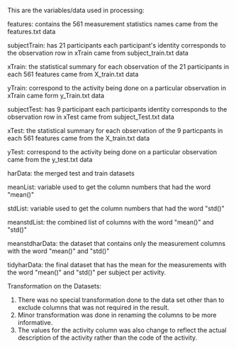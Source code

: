 This are the variables/data used in processing:

features:
	contains the 561 measurement statistics names 
	came from the features.txt data

subjectTrain:
	has 21 participants
	each participant's identity corresponds to the observation row in xTrain
	came from subject_train.txt data

xTrain:
	the statistical summary for each observation of the 21 participants in each 561 features
	came from X_train.txt data

yTrain:
	correspond to the activity being done on a particular observation in xTrain
	came form y_Train.txt data

subjectTest:
	has 9 participant
	each participants identity corresponds to the observation row in xTest
	came from subject_Test.txt data

xTest:
	the statistical summary for each observation of the 9 particpants in each 561 features
	came from the X_train.txt data

yTest:
	correspond to the activity being done on a particular observation
	came from the y_test.txt data

harData:
	the merged test and train datasets

meanList:
	variable used to get the column numbers that had the word "mean()"

stdList:
	variable used to get the column numbers that had the word "std()"

meanstdList:
	the combined list of columns with the word "mean()" and "std()"

meanstdharData:
	the dataset that contains only the measurement columns with the word "mean()" and "std()"

tidyharData:
	the final dataset that has the mean for the measurements with the word "mean()" and "std()" per subject per 		activity.

Transformation on the Datasets:
	
1. There was no special transformation done to the data set other than to exclude columns that was not required in the result.
2. Minor transformation was done in renaming the columns to be more informative.
3. The values for the activity column was also change to reflect the actual description of the activity rather than the code of the activity.

